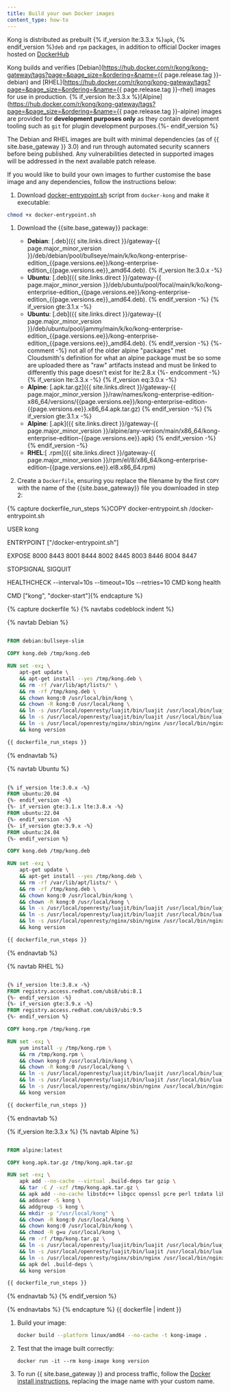```yaml
---
title: Build your own Docker images
content_type: how-to
---
```


Kong is distributed as prebuilt {% if_version lte:3.3.x %}`apk`, {% endif_version %}`deb` and `rpm` packages, in addition to official Docker images hosted on [DockerHub](https://hub.docker.com/r/kong)

Kong builds and verifies [Debian](https://hub.docker.com/r/kong/kong-gateway/tags?page=&page_size=&ordering=&name={{ page.release.tag }}-debian) and [RHEL](https://hub.docker.com/r/kong/kong-gateway/tags?page=&page_size=&ordering=&name={{ page.release.tag }}-rhel) images for use in production. {% if_version lte:3.3.x %}[Alpine](https://hub.docker.com/r/kong/kong-gateway/tags?page=&page_size=&ordering=&name={{ page.release.tag }}-alpine) images are provided for **development purposes only** as they contain development tooling such as `git` for plugin development purposes.{%- endif_version %}

The Debian and RHEL images are built with minimal dependencies (as of {{ site.base_gateway }} 3.0) and run through automated security scanners before being published. Any vulnerabilities detected in supported images will be addressed in the next available patch release.

If you would like to build your own images to further customise the base image and any dependencies, follow the instructions below:

1. Download [docker-entrypoint.sh](https://raw.githubusercontent.com/Kong/docker-kong/master/docker-entrypoint.sh) script from `docker-kong` and make it executable:
```bash
chmod +x docker-entrypoint.sh
```

1. Download the {{site.base_gateway}} package:
    * **Debian**: [.deb]({{ site.links.direct }}/gateway-{{ page.major_minor_version }}/deb/debian/pool/bullseye/main/k/ko/kong-enterprise-edition_{{page.versions.ee}}/kong-enterprise-edition_{{page.versions.ee}}_amd64.deb).
    {% if_version lte:3.0.x -%}
    * **Ubuntu**: [.deb]({{ site.links.direct }}/gateway-{{ page.major_minor_version }}/deb/ubuntu/pool/focal/main/k/ko/kong-enterprise-edition_{{page.versions.ee}}/kong-enterprise-edition_{{page.versions.ee}}_amd64.deb).
    {% endif_version -%}
    {% if_version gte:3.1.x -%}
    * **Ubuntu**: [.deb]({{ site.links.direct }}/gateway-{{ page.major_minor_version }}/deb/ubuntu/pool/jammy/main/k/ko/kong-enterprise-edition_{{page.versions.ee}}/kong-enterprise-edition_{{page.versions.ee}}_amd64.deb).
    {% endif_version -%}
    {%- comment -%}
    not all of the older alpine "packages" met Cloudsmith's definition for what an alpine package must be
    so some are uploaded there as "raw" artifacts instead and must be linked to differently
    this page doesn't exist for lte:2.8.x
    {%- endcomment -%}
    {% if_version lte:3.3.x -%}
    {% if_version eq:3.0.x -%}
    * **Alpine**: [.apk.tar.gz]({{ site.links.direct }}/gateway-{{ page.major_minor_version }}/raw/names/kong-enterprise-edition-x86_64/versions/{{page.versions.ee}}/kong-enterprise-edition-{{page.versions.ee}}.x86_64.apk.tar.gz)
    {% endif_version -%}
    {% if_version gte:3.1.x -%}
    * **Alpine**: [.apk]({{ site.links.direct }}/gateway-{{ page.major_minor_version }}/alpine/any-version/main/x86_64/kong-enterprise-edition-{{page.versions.ee}}.apk)
    {% endif_version -%}
    {% endif_version -%}
    * **RHEL**:[ .rpm]({{ site.links.direct }}/gateway-{{ page.major_minor_version }}/rpm/el/8/x86_64/kong-enterprise-edition-{{page.versions.ee}}.el8.x86_64.rpm)

1. Create a `Dockerfile`, ensuring you replace the filename by the first `COPY` with the name of the {{site.base_gateway}} file you downloaded in step 2:

{% capture dockerfile_run_steps %}COPY docker-entrypoint.sh /docker-entrypoint.sh

USER kong

ENTRYPOINT ["/docker-entrypoint.sh"]

EXPOSE 8000 8443 8001 8444 8002 8445 8003 8446 8004 8447

STOPSIGNAL SIGQUIT

HEALTHCHECK --interval=10s --timeout=10s --retries=10 CMD kong health

CMD ["kong", "docker-start"]{% endcapture %}

{% capture dockerfile %}
{% navtabs codeblock indent %}

{% navtab Debian %}
```dockerfile

FROM debian:bullseye-slim

COPY kong.deb /tmp/kong.deb

RUN set -ex; \
    apt-get update \
    && apt-get install --yes /tmp/kong.deb \
    && rm -rf /var/lib/apt/lists/* \
    && rm -rf /tmp/kong.deb \
    && chown kong:0 /usr/local/bin/kong \
    && chown -R kong:0 /usr/local/kong \
    && ln -s /usr/local/openresty/luajit/bin/luajit /usr/local/bin/luajit \
    && ln -s /usr/local/openresty/luajit/bin/luajit /usr/local/bin/lua \
    && ln -s /usr/local/openresty/nginx/sbin/nginx /usr/local/bin/nginx \
    && kong version

{{ dockerfile_run_steps }}
```
{% endnavtab %}

{% navtab Ubuntu %}
```dockerfile
 
{% if_version lte:3.0.x -%}
FROM ubuntu:20.04
{%- endif_version -%}
{%- if_version gte:3.1.x lte:3.8.x -%}
FROM ubuntu:22.04
{%- endif_version -%}
{%- if_version gte:3.9.x -%}
FROM ubuntu:24.04
{%- endif_version %}

COPY kong.deb /tmp/kong.deb

RUN set -ex; \
    apt-get update \
    && apt-get install --yes /tmp/kong.deb \
    && rm -rf /var/lib/apt/lists/* \
    && rm -rf /tmp/kong.deb \
    && chown kong:0 /usr/local/bin/kong \
    && chown -R kong:0 /usr/local/kong \
    && ln -s /usr/local/openresty/luajit/bin/luajit /usr/local/bin/luajit \
    && ln -s /usr/local/openresty/luajit/bin/luajit /usr/local/bin/lua \
    && ln -s /usr/local/openresty/nginx/sbin/nginx /usr/local/bin/nginx \
    && kong version

{{ dockerfile_run_steps }}
```
{% endnavtab %}

{% navtab RHEL %}
```dockerfile

{% if_version lte:3.8.x -%}
FROM registry.access.redhat.com/ubi8/ubi:8.1
{%- endif_version -%}
{%- if_version gte:3.9.x -%}
FROM registry.access.redhat.com/ubi9/ubi:9.5
{%- endif_version %}

COPY kong.rpm /tmp/kong.rpm

RUN set -ex; \
    yum install -y /tmp/kong.rpm \
    && rm /tmp/kong.rpm \
    && chown kong:0 /usr/local/bin/kong \
    && chown -R kong:0 /usr/local/kong \
    && ln -s /usr/local/openresty/luajit/bin/luajit /usr/local/bin/luajit \
    && ln -s /usr/local/openresty/luajit/bin/luajit /usr/local/bin/lua \
    && ln -s /usr/local/openresty/nginx/sbin/nginx /usr/local/bin/nginx \
    && kong version

{{ dockerfile_run_steps }}
```
{% endnavtab %}

{% if_version lte:3.3.x %}
{% navtab Alpine %}
```dockerfile

FROM alpine:latest

COPY kong.apk.tar.gz /tmp/kong.apk.tar.gz

RUN set -ex; \
    apk add --no-cache --virtual .build-deps tar gzip \
    && tar -C / -xzf /tmp/kong.apk.tar.gz \
    && apk add --no-cache libstdc++ libgcc openssl pcre perl tzdata libcap zlib zlib-dev bash curl ca-certificates \
    && adduser -S kong \
    && addgroup -S kong \
    && mkdir -p "/usr/local/kong" \
    && chown -R kong:0 /usr/local/kong \
    && chown kong:0 /usr/local/bin/kong \
    && chmod -R g=u /usr/local/kong \
    && rm -rf /tmp/kong.tar.gz \
    && ln -s /usr/local/openresty/luajit/bin/luajit /usr/local/bin/luajit \
    && ln -s /usr/local/openresty/luajit/bin/luajit /usr/local/bin/lua \
    && ln -s /usr/local/openresty/nginx/sbin/nginx /usr/local/bin/nginx \
    && apk del .build-deps \
    && kong version

{{ dockerfile_run_steps }}
```
{% endnavtab %}
{% endif_version %}

{% endnavtabs %}
{% endcapture %}
{{ dockerfile | indent }}

1. Build your image:

    ```bash
    docker build --platform linux/amd64 --no-cache -t kong-image .
    ```

1. Test that the image built correctly:

    ```
    docker run -it --rm kong-image kong version
    ```

1. To run {{ site.base_gateway }} and process traffic, follow the [Docker install instructions](/gateway/latest/install/docker/), replacing the image name with your custom name.
